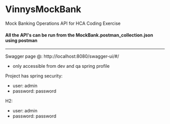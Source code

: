 # VinnysMockBank
Mock Banking Operations API for HCA Coding Exercise

#### All the API's can be run from the MockBank.postman_collection.json using postman

---

Swagger page @: http://localhost:8080/swagger-ui/#/
- only accessible from dev and qa spring profile

Project has spring security: 
- user: admin
- password: password

H2:
- user: admin
- password: password
